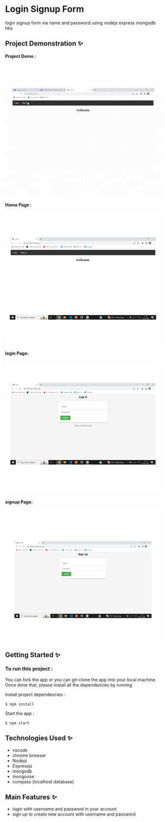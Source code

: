 # Login Signup Form

login signup form via name and password using nodejs express mongodb hbs

## Project Demonstration ✨

#### Project Demo :

![ProjectDemo](https://github.com/devikumavath/login-signup-form/blob/main/screenshots/projectDemo.gif)

#### Home Page :

<img src="https://github.com/devikumavath/login-signup-form/blob/main/screenshots/homePage.png" width="640">

#### login Page:

<img src="https://github.com/devikumavath/login-signup-form/blob/main/screenshots/loginPage.png" width="640">

#### signup Page:

<img src="https://github.com/devikumavath/login-signup-form/blob/main/screenshots/signupPage.png" width="640">

## Getting Started ✨

### To run this project :

You can fork the app or you can git-clone the app into your local machine. Once done that, please install all the dependencies by running

Install project dependencies :

```
$ npm install
```

Start the app :

```
$ npm start
```

## Technologies Used ✨

- vscode
- chrome browser
- Nodejs
- Expressjs
- mongodb
- mongoose
- compass (localhost database)

## Main Features ✨

- login with username and password in your account
- sign up to create new account with username and password
